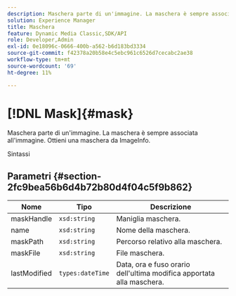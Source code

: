 ```yaml
---
description: Maschera parte di un'immagine. La maschera è sempre associata all'immagine. Ottieni una maschera da ImageInfo.
solution: Experience Manager
title: Maschera
feature: Dynamic Media Classic,SDK/API
role: Developer,Admin
exl-id: 0e18096c-0666-400b-a562-b6d183bd3334
source-git-commit: f42378a20b58e4c5ebc961c6526d7cecabc2ae38
workflow-type: tm+mt
source-wordcount: '69'
ht-degree: 11%

---
```


# [!DNL Mask]{#mask}

Maschera parte di un&#39;immagine. La maschera è sempre associata all&#39;immagine. Ottieni una maschera da ImageInfo.

Sintassi

## Parametri {#section-2fc9bea56b6d4b72b80d4f04c5f9b862}

| Nome | Tipo | Descrizione |
|---|---|---|
| maskHandle | `xsd:string` | Maniglia maschera. |
| name | `xsd:string` | Nome della maschera. |
| maskPath | `xsd:string` | Percorso relativo alla maschera. |
| maskFile | `xsd:string` | File maschera. |
| lastModified | `types:dateTime` | Data, ora e fuso orario dell&#39;ultima modifica apportata alla maschera. |
